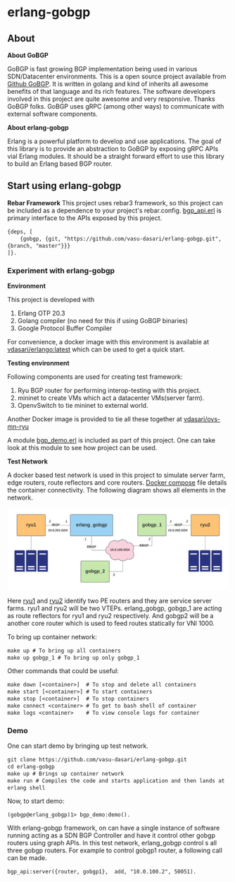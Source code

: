 # erlang-gobgp
## About
**About GoBGP**

GoBGP is fast growing BGP implementation being used in various SDN/Datacenter environments. This is a open source project available from [Github GoBGP](https://github.com/osrg/gobgp). It is written in golang and kind of inherits all awesome benefits of that language and its rich features. The software developers involved in this project are quite awesome and very responsive. Thanks GoBGP folks. GoBGP uses gRPC (among other ways) to communicate with external software components.

**About erlang-gobgp**

Erlang is a powerful platform to develop and use applications. The goal of this library is to provide an abstraction to GoBGP by exposing gRPC APIs vial Erlang modules. It should be a straight forward effort to use this library to build an Erlang based BGP router.

## Start using erlang-gobgp
**Rebar Framework**
This project uses rebar3 framework, so this project can be included as a dependence to your project's rebar.config. [bgp_api.erl](https://github.com/vasu-dasari/erlang-gobgp/blob/master/src/bgp_api.erl) is primary interface to the APIs exposed by this project.

    {deps, [
        {gobgp, {git, "https://github.com/vasu-dasari/erlang-gobgp.git", {branch, "master"}}}
    ]}.

### Experiment with erlang-gobgp
**Environment**

This project is developed with
 1. Erlang OTP 20.3
 2. Golang compiler (no need for this if using GoBGP binaries)
 3. Google Protocol Buffer Compiler

For convenience, a docker image with this environment is available at [vdasari/erlango:latest](https://hub.docker.com/r/vdasari/erlango/) which can be used to get a quick start.

**Testing environment**

Following components are used for creating test framework:
1. Ryu BGP router for performing interop-testing with this project.
2. mininet to create VMs which act a datacenter VMs(server farm).
3. OpenvSwitch to tie mininet to external world.

Another Docker image is provided to tie all these together at [vdasari/ovs-mn-ryu](https://hub.docker.com/r/vdasari/ovs-mn-ryu/)

A module [bgp_demo.erl](https://github.com/vasu-dasari/erlang-gobgp/blob/master/apps/examples/src/bgp_demo.erl) is included as part of this project. One can take look at this module to see how project can be used.

**Test Network**

A docker based test network is used in this project to simulate server farm, edge routers, route reflectors and core routers. [Docker compose](https://github.com/vasu-dasari/erlang-gobgp/blob/master/docker/docker-compose.yml) file details the container connectivity. The following diagram shows all elements in the network.

![Network Diagram](https://github.com/vasu-dasari/erlang-gobgp/blob/master/docs/Network%20Diagram.jpeg)

Here [ryu1](https://github.com/vasu-dasari/erlang-gobgp/blob/master/scripts/ryu1.yml) and [ryu2](https://github.com/vasu-dasari/erlang-gobgp/blob/master/scripts/ryu2.yml) identify two PE routers and they are service server farms. ryu1 and ryu2 will be two VTEPs. erlang_gobgp, gobgp_1 are acting as route reflectors for ryu1 and ryu2 respectively. And gobgp2 will be a another core router which is used to feed routes statically for VNI 1000.

To bring up container network:

    make up # To bring up all containers
    make up gobgp_1 # To bring up only gobgp_1
Other commands that could be useful:

    make down [<container>]  # To stop and delete all containers
    make start [<container>] # To start containers
    make stop [<container>]  # To stop containers
    make connect <container> # To get to bash shell of container
    make logs <container>    # To view console logs for container

### Demo
One can start demo by bringing up test network.

    git clone https://github.com/vasu-dasari/erlang-gobgp.git
    cd erlang-gobgp
    make up # Brings up container network
    make run # Compiles the code and starts application and then lands at erlang shell

Now, to start demo:

    (gobgp@erlang_gobgp)1> bgp_demo:demo().
With erlang-gobgp framework, on can have a single instance of software running acting as a SDN BGP Controller and have it control other gobgp routers using graph APIs. In this test network, erlang_gobgp control	s all three gobgp routers. For example to control gobgp1 router, a following call can be made.

    bgp_api:server({router, gobgp1},  add, "10.0.100.2", 50051).

    
